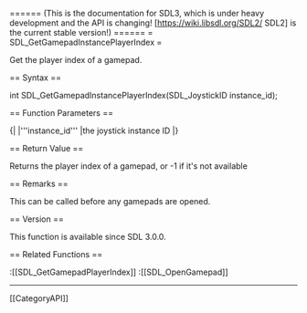 ====== (This is the documentation for SDL3, which is under heavy development and the API is changing! [https://wiki.libsdl.org/SDL2/ SDL2] is the current stable version!) ======
= SDL_GetGamepadInstancePlayerIndex =

Get the player index of a gamepad.

== Syntax ==

<syntaxhighlight lang='c'>
int SDL_GetGamepadInstancePlayerIndex(SDL_JoystickID instance_id);
</syntaxhighlight>

== Function Parameters ==

{|
|'''instance_id'''
|the joystick instance ID
|}

== Return Value ==

Returns the player index of a gamepad, or -1 if it's not available

== Remarks ==

This can be called before any gamepads are opened.

== Version ==

This function is available since SDL 3.0.0.

== Related Functions ==

:[[SDL_GetGamepadPlayerIndex]]
:[[SDL_OpenGamepad]]

----
[[CategoryAPI]]


